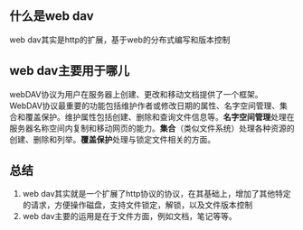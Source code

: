 ## 什么是web dav

web dav其实是http的扩展，基于web的分布式编写和版本控制

## web dav主要用于哪儿

webDAV协议为用户在服务器上创建、更改和移动文档提供了一个框架。WebDAV协议最重要的功能包括维护作者或修改日期的属性、名字空间管理、集合和覆盖保护。维护属性包括创建、删除和查询文件信息等。**名字空间管理**处理在服务器名称空间内复制和移动网页的能力。**集合**（类似文件系统）处理各种资源的创建、删除和列举。**覆盖保护**处理与锁定文件相关的方面。

## 总结
1. web dav其实就是一个扩展了http协议的协议，在其基础上，增加了其他特定的请求，方便操作磁盘，支持文件锁定，解锁，以及文件版本控制
2. web dav主要的运用是在于文件方面，例如文档，笔记等等。